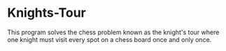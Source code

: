 # Knights-Tour
This program solves the chess problem known as the knight's tour where one knight must visit every spot on a chess board once and only once.

